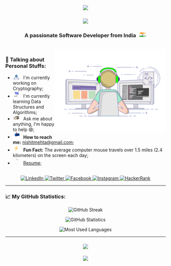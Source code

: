 <!--
<p align="right">
  <img src ="https://komarev.com/ghpvc/?username=nishitxmehta&style=for-the-badge&color=FFA500&label=Profile+Views"/>
</p>
-->

<p align="center">
  <img src="https://capsule-render.vercel.app/api?type=waving&color=gradient&height=100&section=header"/>
</p>

<h3 align="center">
  <img src="https://readme-typing-svg.herokuapp.com/?font=Product+Sans&size=35&duration=4000&pause=1000&color=FFA500&center=true&vCenter=true&width=500&height=70&lines=Hi+There!+%F0%9F%91%8B;I%27m+Nishit+Mehta!+%F0%9F%91%A8%E2%80%8D%F0%9F%92%BB">
</h3>

<h3 align="center"> 
  A passionate Software Developer from India&nbsp&nbsp<img alt="🇮🇳" src="https://github.com/nishitxmehta/nishitxmehta/blob/main/assest/BharatFlag.png" width="25">
</h3>

<br>

<img align="right" alt="GIF" src="https://github.com/nishitxmehta/nishitxmehta/blob/main/assest/programmer.gif" width="350" height="262" />

<h3 align="left"> 
  👦 Talking about Personal Stuffs:
</h3>

- <img src="https://github.com/nishitxmehta/nishitxmehta/blob/main/assest/working.gif" width="21" />&nbsp;&nbsp; I'm currently working on Cryptography;
- <img src="https://github.com/nishitxmehta/nishitxmehta/blob/main/assest/learning.gif" width="21" />&nbsp;&nbsp; I'm currently learning Data Structures and Algorithms;
- <img src="https://github.com/nishitxmehta/nishitxmehta/blob/main/assest/message.gif" width="21" />&nbsp;&nbsp; Ask me about anything, I'm happy to help&nbsp;😄;
- <img src="https://github.com/nishitxmehta/nishitxmehta/blob/main/assest/letterbox.gif" width="21" />&nbsp;&nbsp; <b>How to reach me:</b> nishitmehta@gmail.com;
- <img src="https://github.com/nishitxmehta/nishitxmehta/blob/main/assest/lightningBolt.gif" width="21" />&nbsp;&nbsp; <b>Fun Fact:</b> The average computer mouse travels over 1.5 miles (2.4 kilometers) on the screen each day;
- <img src="https://github.com/nishitxmehta/nishitxmehta/blob/main/assest/resume.gif" width="21" />&nbsp;&nbsp; [Resume](https://drive.google.com/file/d/1UpV8q9aZZiKwT_iu8kyoOBFHuwWrG65z/view?usp=drive_link);

<br>

<div align="center"> 
<a href="https://www.linkedin.com/in/nishitmehta-/" target="_blank">
    <img src="https://img.shields.io/badge/LinkedIn-0072b1?style=for-the-badge&logo=linkedin&logoColor=white" alt="LinkedIn" />
  </a>
  <a href="https://twitter.com/nishitmehta_" target="_blank">
    <img src="https://img.shields.io/badge/Twitter-1DA1F2?style=for-the-badge&logo=twitter&logoColor=white" target="_blank" alt="Twitter" />
  </a>
  <a href="https://www.facebook.com/nishitmehta11/" target="_blank">
    <img src="https://img.shields.io/badge/Facebook-0165E1?style=for-the-badge&logo=facebook&logoColor=white" alt="Facebook" />
  </a>
  <a href="https://www.instagram.com/nishittmehta/" target="_blank">
    <img src="https://img.shields.io/badge/Instagram-833AB4?style=for-the-badge&logo=instagram&logoColor=white" alt="Instagram" />
  </a>
  <a href="https://www.hackerrank.com/nishitmehta" target="_blank">
    <img src="https://img.shields.io/badge/HackerRank-01B761?style=for-the-badge&logo=hackerrank&logoColor=white" alt="HackerRank" />
  </a>
</div>

---

<h3 align="left"> 
  📈 My GitHub Statistics:
</h3>

<p align='center'>
  <img alt="GitHub Streak" src="https://github-readme-streak-stats.herokuapp.com?user=nishitxmehta&theme=vue-dark&hide_border=true" style="max-width:100%;">
</p>

<p align='center'>
  <img alt="GitHub Statistics" src="https://github-readme-stats.vercel.app/api?username=nishitxmehta&theme=vue-dark&card_width=490&show_icons=true&hide_border=true&count_private=true" style="max-width:100%;">
</p>

<p align='center'>
  <img alt="Most Used Languages" src="https://github-readme-stats.vercel.app/api/top-langs/?username=nishitxmehta&exclude_repo=KNN-Image-Classification&theme=vue-dark&show_icons=true&hide_border=true&layout=compact&langs_count=8&card_width=495" style="max-width:100%;">
</p>

---

<h3 align="center">
  <img src="https://readme-typing-svg.herokuapp.com/?font=Product+Sans&size=35&duration=4000&pause=1000&color=FFA500&center=true&vCenter=true&width=500&height=70&lines=Thanks+for+visiting!+✌️;+Shoot+me+a+message+on+LinkedIn!;I'm+always+down+to+collab+😄">
</h3>

<p align="center">
  <img src="https://capsule-render.vercel.app/api?type=waving&color=gradient&height=100&section=footer"/>
</p>